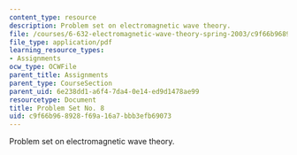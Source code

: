 ```yaml
---
content_type: resource
description: Problem set on electromagnetic wave theory.
file: /courses/6-632-electromagnetic-wave-theory-spring-2003/c9f66b968928f69a16a7bbb3efb69073_ps8.pdf
file_type: application/pdf
learning_resource_types:
- Assignments
ocw_type: OCWFile
parent_title: Assignments
parent_type: CourseSection
parent_uid: 6e238dd1-a6f4-7da4-0e14-ed9d1478ae99
resourcetype: Document
title: Problem Set No. 8
uid: c9f66b96-8928-f69a-16a7-bbb3efb69073
---
```

Problem set on electromagnetic wave theory.

